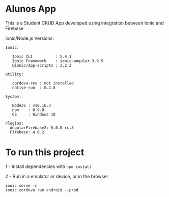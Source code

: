 # Alunos App

This is a Student CRUD App developed using integration between Ionic and Firebase

Ionic/Node.js Versions:

```
Ionic:

   Ionic CLI          : 5.4.1 
   Ionic Framework    : ionic-angular 3.9.5
   @ionic/app-scripts : 3.2.2

Utility:

   cordova-res : not installed
   native-run  : 0.2.8

System:

   NodeJS : v10.16.3
   npm    : 6.9.0
   OS     : Windows 10
   
Plugins:
  AngularFirebase2: 5.0.0-rc.3
  Firebase: 4.6.2 
```

# To run this project

1 - Install dependencies with ```npm install```

2 - Run in a emulator or device, or in the browser

```
ionic serve -c
ionic cordova run android --prod
```


